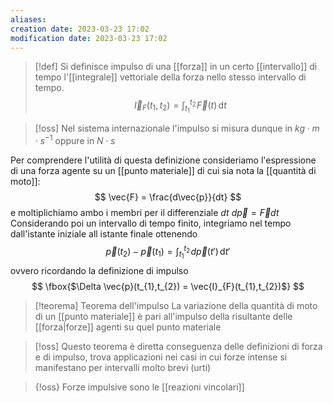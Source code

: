 ```yaml
---
aliases: 
creation date: 2023-03-23 17:02
modification date: 2023-03-23 17:02
---
```


>[!def]
>Si definisce impulso di una [[forza]] in un certo [[intervallo]] di tempo l'[[integrale]] vettoriale della forza nello stesso intervallo di tempo.
> $$
>\vec{I}_{F}(t_{1},t_{2}) = \int _{t_{1}}^{t_{2}} \!\vec{F}(t) \, \mathrm{d}t 
>$$
>

>[!oss]
>Nel sistema internazionale l'impulso si misura dunque in $kg \cdot m \cdot s^{-1}$ oppure in $N \cdot s$


Per comprendere l'utilità di questa definizione consideriamo l'espressione di una forza agente su un [[punto materiale]] di cui sia nota la [[quantità di moto]]:
$$
\vec{F} = \frac{d\vec{p}}{dt} 
$$
e moltiplichiamo ambo i membri per il differenziale $dt$
$d\vec{p} = \vec{F}dt$
Considerando poi un intervallo di tempo finito, integriamo nel tempo dall'istante iniziale all istante finale ottenendo
$$
\vec{p}(t_{2}) - \vec{p}(t_{1}) = \int _{t_{1}}^{t_{2}} \!d\vec{p}(t') \, \mathrm{d}t'
$$
ovvero ricordando la definizione di impulso
$$
\fbox{$\Delta \vec{p}(t_{1},t_{2}) = \vec{I}_{F}(t_{1},t_{2})$}
$$

>[!teorema] Teorema dell'impulso
>La variazione della quantità di moto di un [[punto materiale]] è pari all'impulso della risultante delle [[forza|forze]] agenti su quel punto materiale

>[!oss]
>Questo teorema è diretta conseguenza delle definizioni di forza e di impulso, trova applicazioni nei casi in cui forze intense si manifestano per intervalli molto brevi (urti)

>{!oss}
>Forze impulsive sono le [[reazioni vincolari]]